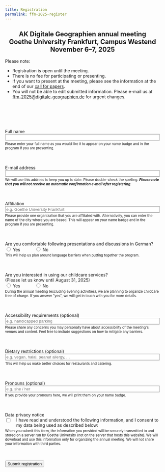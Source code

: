 ```yaml
---
title: Registration
permalink: ffm-2025-register
---
```


<h2 style="text-align: center">
  AK Digitale Geographien annual meeting<br>
  Goethe University Frankfurt, Campus Westend<br>
  November 6–7, 2025
</h2>

Please note:

- Registration is open until the meeting.
- There is no fee for participating or presenting.
- If you want to present at the meeting, please see the information at the end of our [call for papers](/2025-03-06-cfp-frankfurt).
- You will not be able to edit submitted information. Please e-mail us at <ffm-2025@digitale-geographien.de> for urgent changes.

<style>
  .item {
    margin-bottom: 3rem;
  }
  .item input[type=text],
  .item input[type=email]
  {
    width: 100%;
    margin-bottom: 0.2rem;
  }
  .bool {
    display: flex;
    align-items: start;
    gap: 3rem;
    margin-bottom: 0.2rem;
  }
  .check {
    display: flex;
    align-items: start;
    gap: 1rem;
    margin-bottom: 0.2rem;
  }
  .help {
    font-size: 0.8em;
  }
  .nobold {
    font-weight: normal;
  }
</style>

<form method="post" action="https://register.digitale-geographien.de/" style="margin-top: 6rem">

  <div class="item">
    <label for="email">Full name</label>
    <input type="text" name="name" minlength="5" maxlength="128" required />
    <div class="help">
      Please enter your full name as you would like it to appear on your name badge and in the program if you are presenting.
    </div>
  </div>

  <div class="item">
    <label for="email">E-mail address</label>
    <br />
    <input type="email" name="email" required />
    <div class="help">
      We will use this address to keep you up to date. Please double-check the spelling. <em><strong>Please note that you will not receive an automatic confirmation e-mail after registering.</strong></em>
    </div>
  </div>

  <div class="item">
    <label for="email">Affiliation</label>
    <br />
    <input type="text" name="affiliation" placeholder="e.g. Goethe University Frankfurt" maxlength="128" required />
    <div class="help">
      Please provide one organization that you are affiliated with. Alternatively, you can enter the name of the city where you are based. This will appear on your name badge and in the program if you are presenting.
    </div>
  </div>

  <div class="item">
    <label for="email">Are you comfortable following presentations and discussions in German?</label>
    <br />
    <div class="bool">
      <label class="nobold"><input type="radio" name="german" value="yes" required /> Yes</label>
      <label class="nobold"><input type="radio" name="german" value="no" /> No</label>
    </div>
    <div class="help">
      This will help us plan around language barriers when putting together the program.
    </div>
  </div>

  <div class="item">
    <label for="email">Are you interested in using our childcare services?<br />(Please let us know until August 31, 2025)</label>
    <br />
    <div class="bool">
      <div><label class="nobold"><input type="radio" name="childcare" value="yes" required /> Yes</label></div>
      <div><label class="nobold"><input type="radio" name="childcare" value="no" /> No</label></div>
    </div>
    <div class="help">
      During the annual meeting (excluding evening activities), we are planning to organize childcare free of charge. If you answer "yes", we will get in touch with you for more details.
    </div>
  </div>

  <div class="item">
    <label for="email">Accessibility requirements (optional)</label>
    <br />
    <input type="text" name="accessibility" placeholder="e.g. handicapped parking" maxlength="1024" />
    <div class="help">
      Please share any concerns you may personally have about accessibility of the meeting's venues and content. Feel free to include suggestions on how to mitigate any barriers.
    </div>
  </div>

  <div class="item">
    <label for="email">Dietary restrictions (optional)</label>
    <br />
    <input type="text" name="dietary" placeholder="e.g. vegan, halal, peanut allergy, ..." maxlength="1024" />
    <div class="help">
      This will help us make better choices for restaurants and catering.
    </div>
  </div>

  <div class="item">
    <label for="pronouns">Pronouns (optional)</label>
    <br />
    <input type="text" name="pronouns" placeholder="e.g. she / her" maxlength="128" />
    <div class="help">
      If you provide your pronouns here, we will print them on your name badge.
    </div>
  </div>

  <div class="item">
    <label for="privacy">Data privacy notice</label>
    <br />
    <div class="check">
    <div><input type="checkbox" name="privacy_consent" value="true" required /></div>
    <div>I have read and understood the following information, and I consent to my data being used as described below:</div>
    </div>
    <div class="help">
      When you submit this form, the information you provided will be securely transmitted to and stored on a server run by Goethe University (not on the server that hosts this website). We will download and use this information only for organizing the annual meeting. We will not share your information with third parties.
    </div>
  </div>

  <div style="text-align: left">
    <input type="submit" value="Submit registration"/>
  </div>

</form>
